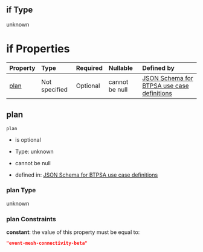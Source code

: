 ## if Type

unknown

# if Properties

| Property      | Type          | Required | Nullable       | Defined by                                                                                                                                                                                                                                  |
| :------------ | :------------ | :------- | :------------- | :------------------------------------------------------------------------------------------------------------------------------------------------------------------------------------------------------------------------------------------ |
| [plan](#plan) | Not specified | Optional | cannot be null | [JSON Schema for BTPSA use case definitions](btpsa-usecase-properties-services-items-allof-1-then-allof-37-then-allof-2-if-properties-plan.md "undefined#/properties/services/items/allOf/1/then/allOf/37/then/allOf/2/if/properties/plan") |

## plan



`plan`

*   is optional

*   Type: unknown

*   cannot be null

*   defined in: [JSON Schema for BTPSA use case definitions](btpsa-usecase-properties-services-items-allof-1-then-allof-37-then-allof-2-if-properties-plan.md "undefined#/properties/services/items/allOf/1/then/allOf/37/then/allOf/2/if/properties/plan")

### plan Type

unknown

### plan Constraints

**constant**: the value of this property must be equal to:

```json
"event-mesh-connectivity-beta"
```
